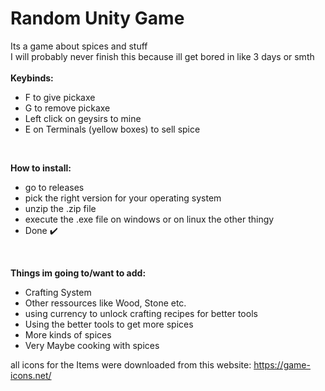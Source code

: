 # Random Unity Game
 Its a game about spices and stuff
<br>
I will probably never finish this because ill get bored in like 3 days or smth
<br>
<br>
**Keybinds:**
- F to give pickaxe
- G to remove pickaxe
- Left click on geysirs to mine
- E on Terminals (yellow boxes) to sell spice
<br>

**How to install:**
- go to releases
- pick the right version for your operating system
- unzip the .zip file
- execute the .exe file on windows or on linux the other thingy
- Done ✔️
<br>

**Things im going to/want to add:**
- Crafting System
- Other ressources like Wood, Stone etc.
- using currency to unlock crafting recipes for better tools
- Using the better tools to get more spices
- More kinds of spices
- Very Maybe cooking with spices

all icons for the Items were downloaded from this website: https://game-icons.net/

